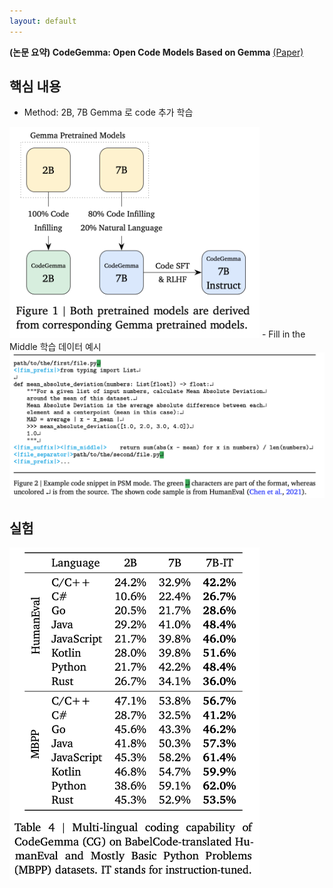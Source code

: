 ```yaml
---
layout: default
---
```


**(논문 요약) CodeGemma: Open Code Models Based on Gemma** [(Paper)](https://storage.googleapis.com/deepmind-media/gemma/codegemma_report.pdf)

## 핵심 내용

- Method: 2B, 7B Gemma 로 code 추가 학습  
<img src="./data/papers/codegemma/train.png" width="400" />
- Fill in the Middle 학습 데이터 예시  
<img src="./data/papers/codegemma/data.png" width="800" />


## 실험
<img src="./data/papers/codegemma/result.png" width="400" />
